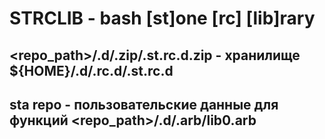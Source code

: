 # STRCLIB - bash [st]one [rc] [lib]rary

## \<repo_path>/.d/.zip/.st.rc.d.zip - хранилище ${HOME}/.d/.rc.d/.st.rc.d
## sta repo - пользовательские данные для функций \<repo_path>/.d/.arb/lib0.arb



    
